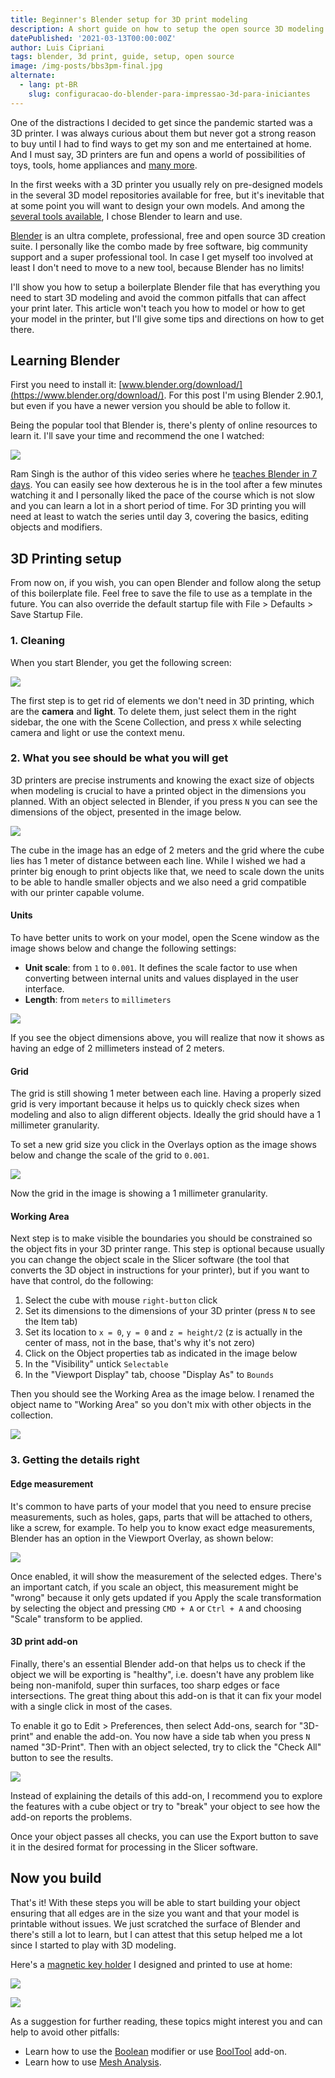 ```yaml
---
title: Beginner's Blender setup for 3D print modeling
description: A short guide on how to setup the open source 3D modeling tool to create your own printable 3D objects.
datePublished: '2021-03-13T00:00:00Z'
author: Luis Cipriani
tags: blender, 3d print, guide, setup, open source
image: /img-posts/bbs3pm-final.jpg
alternate:
  - lang: pt-BR
    slug: configuracao-do-blender-para-impressao-3d-para-iniciantes
---
```


One of the distractions I decided to get since the pandemic started was a 3D printer. I was always curious about them but never got a strong reason to buy until I had to find ways to get my son and me entertained at home. And I must say, 3D printers are fun and opens a world of possibilities of toys, tools, home appliances and [many more](https://www.thingiverse.com/).

In the first weeks with a 3D printer you usually rely on pre-designed models in the several 3D model repositories available for free, but it's inevitable that at some point you will want to design your own models. And among the [several tools available](https://all3dp.com/1/best-free-cad-software-2d-3d-cad-programs-design/), I chose Blender to learn and use.

[Blender](https://www.blender.org/) is an ultra complete, professional, free and open source 3D creation suite. I personally like the combo made by free software, big community support and a super professional tool. In case I get myself too involved at least I don't need to move to a new tool, because Blender has no limits!

I'll show you how to setup a boilerplate Blender file that has everything you need to start 3D modeling and avoid the common pitfalls that can affect your print later. This article won't teach you how to model or how to get your model in the printer, but I'll give some tips and directions on how to get there.

## Learning Blender

First you need to install it: [www.blender.org/download/](https://www.blender.org/download/). For this post I'm using Blender 2.90.1, but even if you have a newer version you should be able to follow it.

Being the popular tool that Blender is, there's plenty of online resources to learn it. I'll save your time and recommend the one I watched:

[![](/img-posts/bbs3pm-tutorial.jpg)](https://www.youtube.com/playlist?list=PLgO2ChD7acqH5S3fCO1GbAJC55NeVaCCp)

Ram Singh is the author of this video series where he [teaches Blender in 7 days](https://www.youtube.com/playlist?list=PLgO2ChD7acqH5S3fCO1GbAJC55NeVaCCp). You can easily see how dexterous he is in the tool after a few minutes watching it and I personally liked the pace of the course which is not slow and you can learn a lot in a short period of time. For 3D printing you will need at least to watch the series until day 3, covering the basics, editing objects and modifiers.

## 3D Printing setup

From now on, if you wish, you can open Blender and follow along the setup of this boilerplate file. Feel free to save the file to use as a template in the future. You can also override the default startup file with File > Defaults > Save Startup File.

### 1. Cleaning

When you start Blender, you get the following screen:

![](/img-posts/bbs3pm-blender01.jpg)

The first step is to get rid of elements we don't need in 3D printing, which are the **camera** and **light**. To delete them, just select them in the right sidebar, the one with the Scene Collection, and press `X` while selecting camera and light or use the context menu.

### 2. What you see should be what you will get

3D printers are precise instruments and knowing the exact size of objects when modeling is crucial to have a printed object in the dimensions you planned. With an object selected in Blender, if you press `N` you can see the dimensions of the object, presented in the image below.

![](/img-posts/bbs3pm-dimensions-min.jpg)

The cube in the image has an edge of 2 meters and the grid where the cube lies has 1 meter of distance between each line. While I wished we had a printer big enough to print objects like that, we need to scale down the units to be able to handle smaller objects and we also need a grid compatible with our printer capable volume.

#### Units

To have better units to work on your model, open the Scene window as the image shows below and change the following settings:

- **Unit scale**: from `1` to `0.001`. It defines the scale factor to use when converting between internal units and values displayed in the user interface.
- **Length**: from `meters` to `millimeters`

![](/img-posts/bbs3pm-scene.jpg)

If you see the object dimensions above, you will realize that now it shows as having an edge of 2 millimeters instead of 2 meters.

#### Grid

The grid is still showing 1 meter between each line. Having a properly sized grid is very important because it helps us to quickly check sizes when modeling and also to align different objects. Ideally the grid should have a 1 millimeter granularity.

To set a new grid size you click in the Overlays option as the image shows below and change the scale of the grid to `0.001`.

![](/img-posts/bbs3pm-grid.jpg)

Now the grid in the image is showing a 1 millimeter granularity.

#### Working Area

Next step is to make visible the boundaries you should be constrained so the object fits in your 3D printer range. This step is optional because usually you can change the object scale in the Slicer software (the tool that converts the 3D object in instructions for your printer), but if you want to have that control, do the following:

1. Select the cube with mouse `right-button` click
2. Set its dimensions to the dimensions of your 3D printer (press `N` to see the Item tab)
3. Set its location to `x = 0`, `y = 0` and `z = height/2` (z is actually in the center of mass, not in the base, that's why it's not zero)
4. Click on the Object properties tab as indicated in the image below
5. In the "Visibility" untick `Selectable`
6. In the "Viewport Display" tab, choose "Display As" to `Bounds`

Then you should see the Working Area as the image below. I renamed the object name to "Working Area" so you don't mix with other objects in the collection.

![](/img-posts/bbs3pm-workingarea.jpg)

### 3. Getting the details right

#### Edge measurement

It's common to have parts of your model that you need to ensure precise measurements, such as holes, gaps, parts that will be attached to others, like a screw, for example. To help you to know exact edge measurements, Blender has an option in the Viewport Overlay, as shown below:

![](/img-posts/bbs3pm-measurement.jpg)

Once enabled, it will show the measurement of the selected edges. There's an important catch, if you scale an object, this measurement might be "wrong" because it only gets updated if you Apply the scale transformation by selecting the object and pressing `CMD + A` or `Ctrl + A` and choosing "Scale" transform to be applied.

#### 3D print add-on

Finally, there's an essential Blender add-on that helps us to check if the object we will be exporting is "healthy", i.e. doesn't have any problem like being non-manifold, super thin surfaces, too sharp edges or face intersections. The great thing about this add-on is that it can fix your model with a single click in most of the cases.

To enable it go to Edit > Preferences, then select Add-ons, search for "3D-print" and enable the add-on. You now have a side tab when you press `N` named "3D-Print". Then with an object selected, try to click the "Check All" button to see the results.

![](/img-posts/bbs3pm-addon.jpg)

Instead of explaining the details of this add-on, I recommend you to explore the features with a cube object or try to "break" your object to see how the add-on reports the problems.

Once your object passes all checks, you can use the Export button to save it in the desired format for processing in the Slicer software.

## Now you build

That's it! With these steps you will be able to start building your object ensuring that all edges are in the size you want and that your model is printable without issues. We just scratched the surface of Blender and there's still a lot to learn, but I can attest that this setup helped me a lot since I started to play with 3D modeling.

Here's a [magnetic key holder](https://www.thingiverse.com/thing:4785703) I designed and printed to use at home:

[![](/img-posts/bbs3pm-keyholderpic.png)](https://www.thingiverse.com/thing:4785703)

![](/img-posts/bbs3pm-final.jpg)

As a suggestion for further reading, these topics might interest you and can help to avoid other pitfalls:

- Learn how to use the [Boolean](https://docs.blender.org/manual/en/latest/modeling/modifiers/generate/booleans.html) modifier or use [BoolTool](https://docs.blender.org/manual/en/latest/addons/object/bool_tools.html) add-on.
- Learn how to use [Mesh Analysis](https://docs.blender.org/manual/en/latest/modeling/meshes/mesh_analysis.html).
